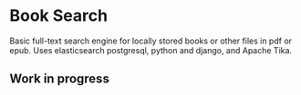 # Book Search
Basic full-text search engine for locally stored books or other files in pdf or epub.  Uses elasticsearch
postgresql, python and django, and Apache Tika.

## Work in progress
